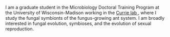 I am a graduate student in the Microbiology Doctoral Training Program at the University of Wisconsin-Madison working in the <a href="https://currielab.wisc.edu/" target="_blank">Currie lab </a>, where I study the fungal symbionts of the fungus-growing ant system. I am broadly interested in fungal evolution, symbioses, and the evolution of sexual reproduction. 
